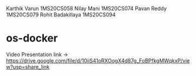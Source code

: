 Karthik Varun 1MS20CS058
Nilay Mani 1MS20CS074
Pavan Reddy 1MS20CS079
Rohit Badakillaya 1MS20CS094




# os-docker

Video Presentation link -> https://drive.google.com/file/d/10iiS41oRXOogX4d87g_FoBPfkgMWqkxP/view?usp=share_link
